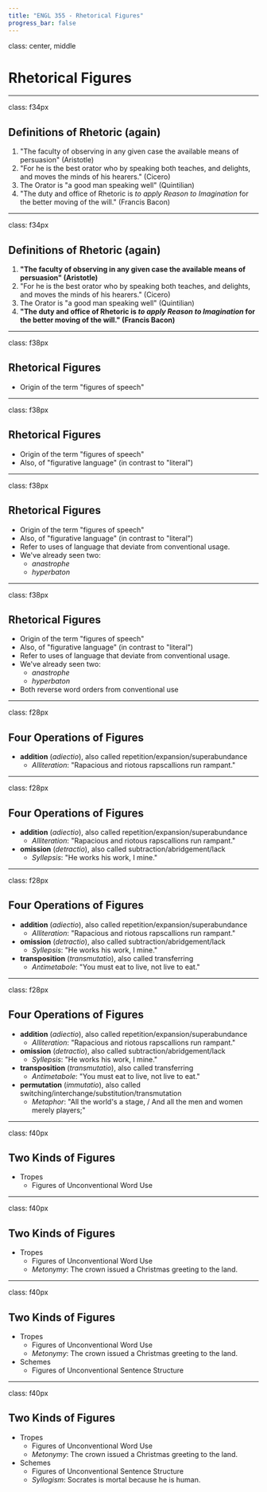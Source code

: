 ```yaml
---
title: "ENGL 355 - Rhetorical Figures"
progress_bar: false
---
```

class: center, middle

# Rhetorical Figures
---
class: f34px
## Definitions of Rhetoric (again)

1. "The faculty of observing in any given case the available means of persuasion" (Aristotle)
1. "For he is the best orator who by speaking both teaches, and delights, and moves the minds of his hearers." (Cicero)
1. The Orator is "a good man speaking well" (Quintilian)
1. "The duty and office of Rhetoric is *to apply Reason to Imagination* for the better moving of the will." (Francis Bacon)
---
class: f34px
## Definitions of Rhetoric (again)

1. **"The faculty of observing in any given case the available means of persuasion" (Aristotle)**
1. "For he is the best orator who by speaking both teaches, and delights, and moves the minds of his hearers." (Cicero)
1. The Orator is "a good man speaking well" (Quintilian)
1. **"The duty and office of Rhetoric is *to apply Reason to Imagination* for the better moving of the will." (Francis Bacon)**
---
class: f38px
## Rhetorical Figures

* Origin of the term "figures of speech"
---
class: f38px
## Rhetorical Figures

* Origin of the term "figures of speech"
* Also, of "figurative language" (in contrast to "literal")
---
class: f38px
## Rhetorical Figures

* Origin of the term "figures of speech"
* Also, of "figurative language" (in contrast to "literal")
* Refer to uses of language that deviate from conventional usage.
* We've already seen two:
	* *anastrophe*
	* *hyperbaton*
---
class: f38px
## Rhetorical Figures

* Origin of the term "figures of speech"
* Also, of "figurative language" (in contrast to "literal")
* Refer to uses of language that deviate from conventional usage.
* We've already seen two:
	* *anastrophe*
	* *hyperbaton*
* Both reverse word orders from conventional use
---
class: f28px
## Four Operations of Figures

* **addition** (*adiectio*), also called repetition/expansion/superabundance
	* *Alliteration*: "Rapacious and riotous rapscallions run rampant."
---
class: f28px
## Four Operations of Figures

* **addition** (*adiectio*), also called repetition/expansion/superabundance
	* *Alliteration*: "Rapacious and riotous rapscallions run rampant."
* **omission** (*detractio*), also called subtraction/abridgement/lack
	* *Syllepsis*: "He works his work, I mine."
---
class: f28px
## Four Operations of Figures

* **addition** (*adiectio*), also called repetition/expansion/superabundance
	* *Alliteration*: "Rapacious and riotous rapscallions run rampant."
* **omission** (*detractio*), also called subtraction/abridgement/lack
	* *Syllepsis*: "He works his work, I mine."
* **transposition** (*transmutatio*), also called transferring
	* *Antimetabole*: "You must eat to live, not live to eat."
---
class: f28px
## Four Operations of Figures

* **addition** (*adiectio*), also called repetition/expansion/superabundance
	* *Alliteration*: "Rapacious and riotous rapscallions run rampant."
* **omission** (*detractio*), also called subtraction/abridgement/lack
	* *Syllepsis*: "He works his work, I mine."
* **transposition** (*transmutatio*), also called transferring
	* *Antimetabole*: "You must eat to live, not live to eat."
* **permutation** (*immutatio*), also called switching/interchange/substitution/transmutation
	* *Metaphor*: "All the world's a stage, / And all the men and women merely players;"
---
class: f40px
## Two Kinds of Figures

* Tropes
	* Figures of Unconventional Word Use
---
class: f40px
## Two Kinds of Figures

* Tropes
	* Figures of Unconventional Word Use
	* *Metonymy*: The crown issued a Christmas greeting to the land.
---
class: f40px
## Two Kinds of Figures

* Tropes
	* Figures of Unconventional Word Use
	* *Metonymy*: The crown issued a Christmas greeting to the land.
* Schemes
	* Figures of Unconventional Sentence Structure 
---
class: f40px
## Two Kinds of Figures

* Tropes
	* Figures of Unconventional Word Use
	* *Metonymy*: The crown issued a Christmas greeting to the land.
* Schemes
	* Figures of Unconventional Sentence Structure 
	* *Syllogism*: Socrates is mortal because he is human.
